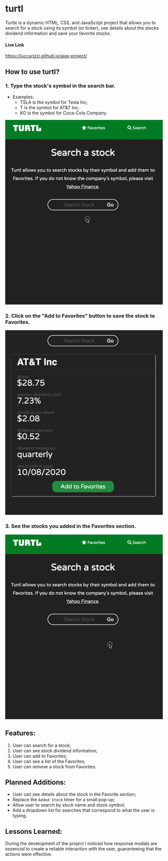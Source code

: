 # turtl

Turtle is a dynamic HTML, CSS, and JavaScript project that allows you to search for a stock using its symbol (or ticker), see details about the stocks dividend information and save your favorite stocks.

#### Live Link

https://luccarizzi.github.io/ajax-project/

## How to use turtl?

### 1. Type the stock's symbol in the search bar.

- Examples:
  - TSLA is the symbol for Tesla Inc;
  - T is the symbol for AT&T Inc;
  - KO is the symbol for Coca-Cola Company.

![search](instruction%20screenshots/search.gif)

### 2. Click on the "Add to Favorites" button to save the stock to Favorites.

![add](instruction%20screenshots/add.gif)

### 3. See the stocks you added in the Favorites section.

![favorites](instruction%20screenshots/favorites.gif)

## Features:

1. User can search for a stock;
2. User can see stock dividend information;
3. User can add to Favorites;
4. User can see a list of the Favorites;
5. User can remove a stock from Favorites.

## Planned Additions:

- User can see details about the stock in the Favorite section;
- Replace the `Added Stock` timer for a small pop-up;
- Allow user to search by stock name and stock symbol;
- Add a dropdown list for searches that correspond to what the user is typing.

## Lessons Learned:

During the development of the project I noticed how response modals are essencial to create a reliable interaction with the user, guaranteeing that the actions were effective. 
